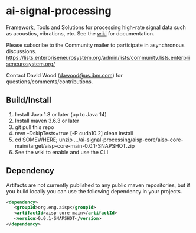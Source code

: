 # ai-signal-processing
Framework, Tools and Solutions for processing high-rate signal data such as acoustics, vibrations, etc. See the <a href="https://github.com/Enterprise-Neurosystem/ai-signal-processing/wiki">wiki</a> for documentation.

Please subscribe to the Community mailer to participate in asynchronous discussions. https://lists.enterpriseneurosystem.org/admin/lists/community.lists.enterpriseneurosystem.org/

Contact David Wood (dawood@us.ibm.com) for questions/comments/contributions.

## Build/Install
1. Install Java 1.8 or later (up to Java 14)
2. Install maven 3.6.3 or later
3. git pull this repo
4. mvn -DskipTests=true [-P cuda10.2] clean install
5. cd SOMEWHERE; unzip .../ai-signal-processing/aisp-core/aisp-core-main/target/aisp-core-main-0.0.1-SNAPSHOT.zip
6. See the wiki to enable and use the CLI

## Dependency
Artifacts are not currently published to any public maven repositories, but if you build locally you can use
the following dependency in your projects.
```xml
<dependency>
   <groupId>org.eng.aisp</groupId>
   <artifactId>aisp-core-main</artifactId>
   <version>0.0.1-SNAPSHOT</version>
</dependency>
```



